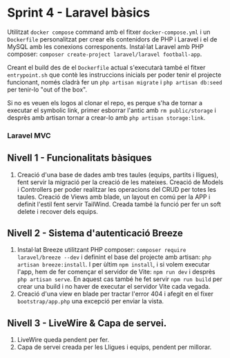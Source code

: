 # Sprint 4 - Laravel bàsics
Utilitzat `docker compose` command amb el fitxer `docker-compose.yml` i un `Dockerfile` personalitzat per crear els contenidors de PHP i Laravel i el de MySQL amb les conexions corresponents. Instal·lat Laravel amb PHP composer: `composer create-project laravel/laravel football-app`.

Creant el build des de el `Dockerfile` actual s'executarà també el fitxer `entrypoint.sh` que contè les instruccions inicials per poder tenir el projecte funcionant, només cladrà fer un `php artisan migrate` i `php artisan db:seed` per tenir-lo "out of the box". 

Si no es veuen els logos al clonar el repo, es perque s'ha de tornar a executar el symbolic link, primer esborrar l'antic amb `rm public/storage` i desprès amb artisan tornar a crear-lo amb `php artisan storage:link`. 

### Laravel MVC
## Nivell 1 - Funcionalitats bàsiques
1) Creació d'una base de dades amb tres taules (equips, partits i lligues), fent servir la migració per la creació de les mateixes. Creació de Models i Controllers per poder realitzar les operacions del CRUD per totes les taules. Creació de Views amb blade, un layout en comú per la APP i definit l'estil fent servir TailWind. Creada també la funció per fer un soft delete i recover dels equips.

## Nivell 2 - Sistema d'autenticació Breeze
1) Instal·lat Breeze utilitzant PHP composer: `composer require laravel/breeze --dev` i definint el base del projecte amb artisan: `php artisan breeze:install`. I per ùltim `npm install`, i si volem executar l'app, hem de fer començar el servidor de Vite: `npm run dev` i desprès `php artisan serve`. En aquest cas també he fet servir `npm run build` per crear una build i no haver de executar el servidor Vite cada vegada.
2) Creació d'una view en blade per tractar l'error 404 i afegit en el fixer `bootstrap/app.php` una excepció per enviar la vista.

## Nivell 3 - LiveWire & Capa de servei.
1) LiveWire queda pendent per fer.
2) Capa de servei creada per les Lligues i equips, pendent per millorar.